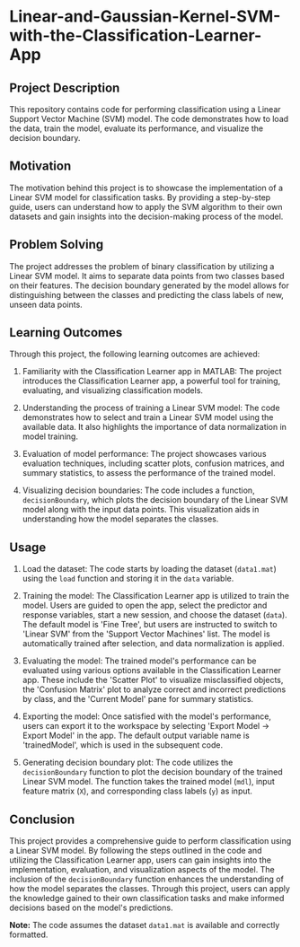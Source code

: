 # Linear-and-Gaussian-Kernel-SVM-with-the-Classification-Learner-App

## Project Description

This repository contains code for performing classification using a Linear Support Vector Machine (SVM) model. The code demonstrates how to load the data, train the model, evaluate its performance, and visualize the decision boundary.

## Motivation

The motivation behind this project is to showcase the implementation of a Linear SVM model for classification tasks. By providing a step-by-step guide, users can understand how to apply the SVM algorithm to their own datasets and gain insights into the decision-making process of the model.

## Problem Solving

The project addresses the problem of binary classification by utilizing a Linear SVM model. It aims to separate data points from two classes based on their features. The decision boundary generated by the model allows for distinguishing between the classes and predicting the class labels of new, unseen data points.

## Learning Outcomes

Through this project, the following learning outcomes are achieved:

1. Familiarity with the Classification Learner app in MATLAB: The project introduces the Classification Learner app, a powerful tool for training, evaluating, and visualizing classification models.

2. Understanding the process of training a Linear SVM model: The code demonstrates how to select and train a Linear SVM model using the available data. It also highlights the importance of data normalization in model training.

3. Evaluation of model performance: The project showcases various evaluation techniques, including scatter plots, confusion matrices, and summary statistics, to assess the performance of the trained model.

4. Visualizing decision boundaries: The code includes a function, `decisionBoundary`, which plots the decision boundary of the Linear SVM model along with the input data points. This visualization aids in understanding how the model separates the classes.

## Usage

1. Load the dataset: The code starts by loading the dataset (`data1.mat`) using the `load` function and storing it in the `data` variable.

2. Training the model: The Classification Learner app is utilized to train the model. Users are guided to open the app, select the predictor and response variables, start a new session, and choose the dataset (`data`). The default model is 'Fine Tree', but users are instructed to switch to 'Linear SVM' from the 'Support Vector Machines' list. The model is automatically trained after selection, and data normalization is applied.

3. Evaluating the model: The trained model's performance can be evaluated using various options available in the Classification Learner app. These include the 'Scatter Plot' to visualize misclassified objects, the 'Confusion Matrix' plot to analyze correct and incorrect predictions by class, and the 'Current Model' pane for summary statistics.

4. Exporting the model: Once satisfied with the model's performance, users can export it to the workspace by selecting 'Export Model -> Export Model' in the app. The default output variable name is 'trainedModel', which is used in the subsequent code.

5. Generating decision boundary plot: The code utilizes the `decisionBoundary` function to plot the decision boundary of the trained Linear SVM model. The function takes the trained model (`mdl`), input feature matrix (`X`), and corresponding class labels (`y`) as input.

## Conclusion

This project provides a comprehensive guide to perform classification using a Linear SVM model. By following the steps outlined in the code and utilizing the Classification Learner app, users can gain insights into the implementation, evaluation, and visualization aspects of the model. The inclusion of the `decisionBoundary` function enhances the understanding of how the model separates the classes. Through this project, users can apply the knowledge gained to their own classification tasks and make informed decisions based on the model's predictions.

**Note:** The code assumes the dataset `data1.mat` is available and correctly formatted.

